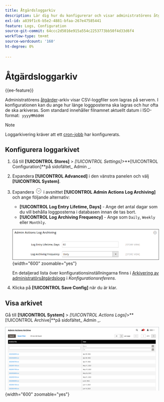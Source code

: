 ```yaml
---
title: Åtgärdsloggarkiv
description: Lär dig hur du konfigurerar och visar administratörens åtgärdsloggarkiv.
exl-id: a839f1c6-b5e2-4881-bfaa-267e47585441
feature: Logs, Configuration
source-git-commit: 64ccc2d5016e915a554c2253773bb50f4d33d6f4
workflow-type: tm+mt
source-wordcount: '160'
ht-degree: 0%

---
```


# Åtgärdsloggarkiv

{{ee-feature}}

Administratörens [åtgärder](action-log.md)-arkiv visar CSV-loggfiler som lagras på servern. I konfigurationen kan du ange hur länge loggposterna ska lagras och hur ofta de ska arkiveras. Som standard innehåller filnamnet aktuellt datum i ISO-format:  `yyyyMMddHH`

>[!NOTE]
>
>Loggarkivering kräver att ett [cron-jobb](cron.md) har konfigurerats.

## Konfigurera loggarkivet

1. Gå till **[!UICONTROL Stores]** > _[!UICONTROL Settings]_>**[!UICONTROL Configuration]**på sidofältet_ Admin _.

1. Expandera **[!UICONTROL Advanced]** i den vänstra panelen och välj **[!UICONTROL System]**.

1. Expandera ![Expansionsväljaren](../assets/icon-display-expand.png) i avsnittet **[!UICONTROL Admin Actions Log Archiving]** och ange följande alternativ:

   - **[!UICONTROL Log Entry Lifetime, Days]** - Ange det antal dagar som du vill behålla loggposterna i databasen innan de tas bort.
   - **[!UICONTROL Log Archiving Frequency]** - Ange som `Daily`, `Weekly` eller `Monthly`.

   ![Avancerad konfiguration - arkivering av administratörsåtgärdslogg](../configuration-reference/advanced/assets/system-admin-actions-log-archiving.png){width="600" zoomable="yes"}

   En detaljerad lista över konfigurationsinställningarna finns i [Arkivering av administratörsåtgärdslogg](../configuration-reference/advanced/system.md) i _Konfigurationsreferens_.

1. Klicka på **[!UICONTROL Save Config]** när du är klar.

## Visa arkivet

Gå till **[!UICONTROL System]** > _[!UICONTROL Actions Logs]_>**[!UICONTROL Archive]**på sidofältet_ Admin _.

![Åtgärdsloggarkiv](./assets/action-log-archive.png){width="600" zoomable="yes"}
